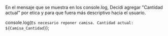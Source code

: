 En el mensaje que se muestra en los console.log, Decidi agregar "Cantidad actual" por etica y 
para que fuera más descriptivo hacia el usuario.

console.log(`Es necesario reponer camisa. Cantidad actual: ${Camisa_Cantidad}`);
